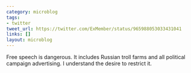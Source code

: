 ```yaml
---
category: microblog
tags:
- twitter
tweet_url: https://twitter.com/ExMember/status/965988053033431041
links: []
layout: microblog
---
```

Free speech is dangerous. It includes Russian troll farms and all political campaign advertising. I understand the desire to restrict it.
